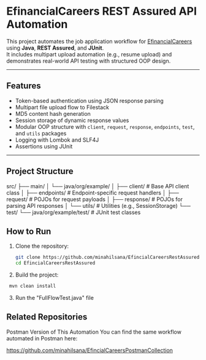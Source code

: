 # EfinancialCareers REST Assured API Automation

This project automates the job application workflow for [EfinancialCareers](https://www.efinancialcareers.com/) using **Java**, **REST Assured**, and **JUnit**.  
It includes multipart upload automation (e.g., resume upload) and demonstrates real-world API testing with structured OOP design.

---

## Features

- Token-based authentication using JSON response parsing
- Multipart file upload flow to Filestack
- MD5 content hash generation
- Session storage of dynamic response values
- Modular OOP structure with `client`, `request`, `response`, `endpoints`, `test`, and `utils` packages
- Logging with Lombok and SLF4J
- Assertions using JUnit

---

## Project Structure
src/
├── main/
│ └── java/org/example/
│ ├── client/ # Base API client class
│ ├── endpoints/ # Endpoint-specific request handlers
│ ├── request/ # POJOs for request payloads
│ ├── response/ # POJOs for parsing API responses
│ └── utils/ # Utilities (e.g., SessionStorage)
└── test/
└── java/org/example/test/ # JUnit test classes


## How to Run

1. Clone the repository:

   ```bash
   git clone https://github.com/minahilsana/EfincialCareersRestAssured.git
   cd EfincialCareersRestAssured
   ```
2. Build the project:
```bash
 mvn clean install
```
3. Run the "FullFlowTest.java" file

## Related Repositories
Postman Version of This Automation
You can find the same workflow automated in Postman here:

https://github.com/minahilsana/EfincialCareersPostmanCollection 


